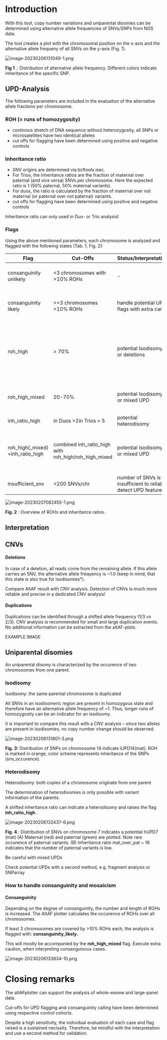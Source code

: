 # Introduction

With this tool, copy number variations and uniparental disomies can be determined using alternative allele frequencies of SNVs/SNPs from NGS data.

The tool creates a plot with the chromosomal position on the x-axis and the alternative allele frequeny of all SNVs on the y-axis (Fig. 1).

![image-20230206131049-1.png](https://wiki.hugapps.medizin.uni-leipzig.de/xwiki/bin/download/How%20to/altAFplotter-Installation/WebHome/image-20230206131049-1.png?width=595&height=407&rev=1.1)

 **Fig 1** .: Distribution of alternative allele frequency. Different colors indicate inheritance of the specific SNP.

## UPD-Analysis

The following parameters are included in the evaluation of the alternative allele fractions per chromosome.

### ROH (= runs of homozygosity)

* continous stretch of DNA sequence without heterozygosity, all SNPs or microsatellites have two identical alleles
* cut offs for flagging have been determined using positive and negative controls

### Inheritance ratio

* SNV origins are determined via bcftools isec.
* For Trios, the inheritance ratios are the fraction of maternal over paternal (and vice versa) SNVs per chromosome. Here the expected ratio is 1 (50% paternal, 50% maternal variants).
* For duos, the ratio is calculated by the fraction of maternal over not maternal (or paternal over not paternal) variants.
* cut offs for flagging have been determined using positive and negative controls

Inheritance ratio can only used in Duo- or Trio analysis!

### Flags

Using the above mentioned parameters, each chromosome is analyzed and flagged with the following states (Tab. 1, Fig. 2):

| Flag                             | Cut-Offs                                             | Status/Interpretation                                          | Next steps                                                                                |
| -------------------------------- | ---------------------------------------------------- | -------------------------------------------------------------- | ----------------------------------------------------------------------------------------- |
| consanguinity unlikely           | <3 chromosomes with  >10% ROHs                       | -                                                              | check ROHs and inheritance ratios                                                         |
| consanguinity likely             | >=3 chromosomes >10% ROHs                            | handle potential UPD flags with extra care                     | check ROHs and inheritance ratio with extra care                                          |
| roh_high                         | > 70%                                                | potential Isodisomy or deletions                               | check CNV analysis: if there is no deletion, validate potential Isodisomy with 2nd method |
| roh_high_mixed                   | 20-70%                                               | potential Isodisomy or mixed UPD                               | check CNV analysis and inheritance ratio on this chromosome                               |
| inh_ratio_high                   | in Duos >2in Trios > 5                               | potential heterodisomy                                         | validate with 2nd method                                                                  |
| roh_high(_mixed) +inh_ratio_high | combined inh_ratio_high with roh_high/roh_high_mixed | potential isodisomy or mixed UPD                               | mixed UPD is possible, check CNV analysis for deletion and validate with 2nd methode      |
| insufficient_snv                 | <200 SNVs/chr                                        | number of SNVs is insufficient to reliably detect UPD features | exclude chromosomes from analysis                                                         |

![image-20230207082455-1.png](https://wiki.hugapps.medizin.uni-leipzig.de/xwiki/bin/download/How%20to/altAFplotter-Installation/WebHome/image-20230207082455-1.png?width=509&height=515&rev=1.1)

 **Fig. 2** : Overview of ROHs and inheritance ratios.


## Interpretation

## CNVs

#### Deletions

In case of a deletion, all reads come from the remaining allele. If this allele carries an SNV, the alternative allele frequency is ~1.0 (keep in mind, that this state is also true for isodisomies*).

Compare AltAF result with CNV analysis. Detection of CNVs is much more reliable and precise in a dedicated CNV analysis!

#### Duplications

Duplications can be identified through a shifted allele frequency (1/3 vs 2/3). CNV analysis is recommended for small and large duplication events. No additional information can be extracted from the altAF-plots.

EXAMPLE IMAGE

## Uniparental disomies

An uniparental disomy is characterized by the occurence of two chromosomes from one parent.

### Isodisomy

Isodisomy: the same parental chromosome is duplicated

All SNVs in an isodisomeric region are present in homozygous state and therefore have an alternative allele frequency of ~1. Thus, longer runs of homozygosity can be an indicator for an isodisomy.

It is important to compare this result with a CNV analysis – since two alleles are present in isodisomies, no copy number change should be observed.

![image-20230206131801-3.png](https://wiki.hugapps.medizin.uni-leipzig.de/xwiki/bin/download/How%20to/altAFplotter-Installation/WebHome/image-20230206131801-3.png?width=1026&height=460&rev=1.1)

**Fig. 3:** Distribution of SNPs on chromosome 14 indicate iUPD14(mat). ROH is marked in orange, color scheme represents inheritance of the SNPs (snv_occurence).

### Heterodisomy

Heterodisomy: both copies of a chromosome originate from one parent

The determination of heterodisomies is only possible with variant information of the parents.

A shifted inheritance ratio can indicate a heterodisomy and raises the flag  **inh_ratio_high** .

![image-20230206132437-6.png](https://wiki.hugapps.medizin.uni-leipzig.de/xwiki/bin/download/How%20to/altAFplotter-Installation/WebHome/image-20230206132437-6.png?width=946&height=638&rev=1.1)

 **Fig. 4** : Distribution of SNVs on chromosome 7 indicates a potential hUPD7 (mat) (A) Maternal (red) and paternal (green) are plotted. Note rare occurence of paternal variants. (B) Inheritance ratio mat_over_pat ~ 16 indicates that the number of paternal variants is low.

Be careful with mixed UPDs

Check potential UPDs with a second method, e.g. fragment analysis or SNParray

### How to handle consanguinity and mosaicism

#### Consanguinity

Depending on the degree of consanguinity, the number and length of ROHs is increased. The AltAF plotter calculates the occurence of ROHs over all chromosomes.

If least 3 chromosomes are covered by >10% ROHs each, the analysis is flagged with: **consanguinity_likely.**

This will mostly be accompanied by the **roh_high_mixed** flag. Execute extra caution, when interpreting consanguinous cases.

![image-20230206133834-10.png](https://wiki.hugapps.medizin.uni-leipzig.de/xwiki/bin/download/How%20to/altAFplotter-Installation/WebHome/image-20230206133834-10.png?width=831&height=855&rev=1.1)

# Closing remarks

The altAFplotter can support the analysis of whole-exome and large-panel data.

Cut-offs for UPD flagging and consanguinity calling have been determined using respective control cohorts.

Despite a high sensitivity, the individual evaluation of each case and flag raised is a sustained necissity. Therefore, be mindful with the interpretation and use a second method for validation.

